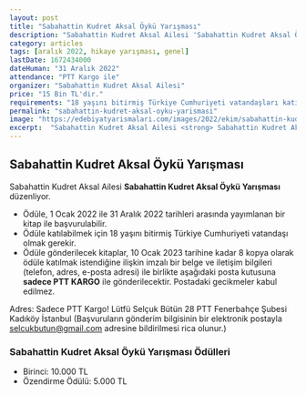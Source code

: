 ```yaml
---
layout: post
title: "Sabahattin Kudret Aksal Öykü Yarışması"
description: "Sabahattin Kudret Aksal Ailesi 'Sabahattin Kudret Aksal Öykü Yarışması' düzenliyor."
category: articles
tags: [aralık 2022, hikaye yarışması, genel]
lastDate: 1672434000
dateHuman: "31 Aralık 2022"
attendance: "PTT Kargo ile"
organizer: "Sabahattin Kudret Aksal Ailesi"
price: "15 Bin TL'dir."
requirements: "18 yaşını bitirmiş Türkiye Cumhuriyeti vatandaşları katılabilir."
permalink: "sabahattin-kudret-aksal-oyku-yarismasi"
image: "https://edebiyatyarismalari.com/images/2022/ekim/sabahattin-kudret-aksal-oyku-yarismasi.jpg"
excerpt:  "Sabahattin Kudret Aksal Ailesi <strong> Sabahattin Kudret Aksal Öykü Yarışması </strong> düzenliyor."
---
```


## Sabahattin Kudret Aksal Öykü Yarışması
Sabahattin Kudret Aksal Ailesi **Sabahattin Kudret Aksal Öykü Yarışması** düzenliyor.  

- Ödüle, 1 Ocak 2022 ile 31 Aralık 2022 tarihleri arasında yayımlanan bir kitap ile başvurulabilir.
- Ödüle katılabilmek için 18 yaşını bitirmiş Türkiye Cumhuriyeti vatandaşı olmak gerekir.
- Ödüle gönderilecek kitaplar, 10 Ocak 2023 tarihine kadar 8 kopya olarak ödüle katılmak istendiğine ilişkin imzalı bir belge ve iletişim bilgileri (telefon, adres, e-posta adresi) ile birlikte aşağıdaki posta kutusuna **sadece PTT KARGO** ile gönderilecektir. Postadaki gecikmeler kabul edilmez.

Adres:
Sadece PTT Kargo!
Lütfü Selçuk Bütün
28 PTT Fenerbahçe Şubesi
Kadıköy İstanbul
(Başvuruların gönderim bilgisinin bir elektronik postayla selcukbutun@gmail.com adresine bildirilmesi rica olunur.)


### Sabahattin Kudret Aksal Öykü Yarışması Ödülleri
- Birinci: 10.000 TL
- Özendirme Ödülü: 5.000 TL
